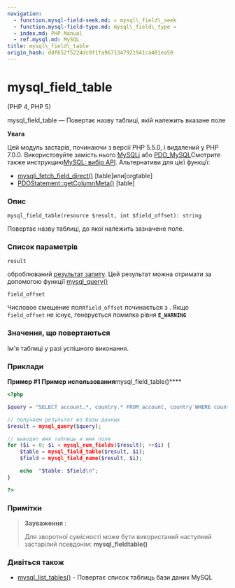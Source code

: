 ```yaml
---
navigation:
  - function.mysql-field-seek.md: « mysql\_field\_seek
  - function.mysql-field-type.md: mysql\_field\_type »
  - index.md: PHP Manual
  - ref.mysql.md: MySQL
title: mysql\_field\_table
origin_hash: ddf652f5224dc9f1fa9671347921941ca401ea50
---
```

# mysql\_field\_table

(PHP 4, PHP 5)

mysql\_field\_table — Повертає назву таблиці, якій належить вказане поле

**Увага**

Цей модуль застарів, починаючи з версії PHP 5.5.0, і видалений у PHP 7.0.0. Використовуйте замість нього [MySQLi](book.mysqli.md) або [PDO\_MySQL](ref.pdo-mysql.md)Смотрите также инструкцию[MySQL: вибір API](mysqlinfo.api.choosing.md). Альтернативи для цієї функції:

-   [mysqli\_fetch\_field\_direct()](mysqli-result.fetch-field-direct.md) \[table\]или\[orgtable\]
-   [PDOStatement::getColumnMeta()](pdostatement.getcolumnmeta.md) \[table\]

### Опис

```methodsynopsis
mysql_field_table(resource $result, int $field_offset): string
```

Повертає назву таблиці, до якої належить зазначене поле.

### Список параметрів

`result`

оброблюваний [результат запиту](language.types.resource.md). Цей результат можна отримати за допомогою функції [mysql\_query()](function.mysql-query.md)

`field_offset`

Числовое смещение поля`field_offset` починається з . Якщо `field_offset` не існує, генерується помилка рівня **`E_WARNING`**

### Значення, що повертаються

Ім'я таблиці у разі успішного виконання.

### Приклади

**Пример #1 Пример использования**mysql\_field\_table()\*\*\*\*

```php
<?php

$query = "SELECT account.*, country.* FROM account, country WHERE country.name = 'Portugal' AND account.country_id = country.id";

// получаем результат из базы данных
$result = mysql_query($query);

// выводит имя таблицы и имя поля
for ($i = 0; $i < mysql_num_fields($result); ++$i) {
    $table = mysql_field_table($result, $i);
    $field = mysql_field_name($result, $i);

    echo  "$table: $field\n";
}

?>
```

### Примітки

> **Зауваження** :
> 
> Для зворотної сумісності може бути використаний наступний застарілий псевдонім: **mysql\_fieldtable()**

### Дивіться також

-   [mysql\_list\_tables()](function.mysql-list-tables.md) \- Повертає список таблиць бази даних MySQL
